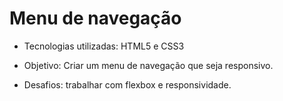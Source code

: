 # Menu de navegação

- Tecnologias utilizadas:
HTML5 e CSS3

- Objetivo:
Criar um menu de navegação que seja responsivo.

- Desafios:
trabalhar com flexbox e responsividade.